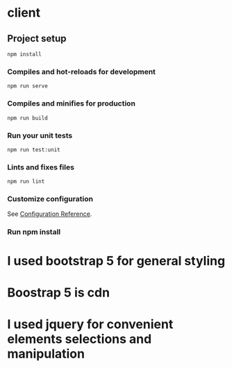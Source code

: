 # client

## Project setup
```
npm install
```

### Compiles and hot-reloads for development
```
npm run serve
```

### Compiles and minifies for production
```
npm run build
```

### Run your unit tests
```
npm run test:unit
```

### Lints and fixes files
```
npm run lint
```
### Customize configuration
See [Configuration Reference](https://cli.vuejs.org/config/).



### Run npm install
# I used bootstrap 5 for general styling
# Boostrap 5 is cdn
# I used jquery for convenient elements selections and manipulation


